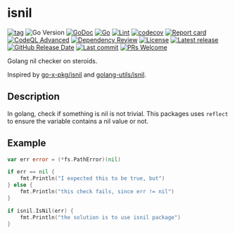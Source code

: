 # isnil

[![tag](https://img.shields.io/github/tag/peczenyj/isnil.svg)](https://github.com/peczenyj/isnil/releases)
![Go Version](https://img.shields.io/badge/Go-%3E%3D%201.23-%23007d9c)
[![GoDoc](https://pkg.go.dev/badge/github.com/peczenyj/isnil)](http://pkg.go.dev/github.com/peczenyj/isnil)
[![Go](https://github.com/peczenyj/isnil/actions/workflows/go.yml/badge.svg)](https://github.com/peczenyj/isnil/actions/workflows/go.yml)
[![Lint](https://github.com/peczenyj/isnil/actions/workflows/lint.yml/badge.svg)](https://github.com/peczenyj/isnil/actions/workflows/lint.yml)
[![codecov](https://codecov.io/gh/peczenyj/isnil/graph/badge.svg?token=9y6f3vGgpr)](https://codecov.io/gh/peczenyj/isnil)
[![Report card](https://goreportcard.com/badge/github.com/peczenyj/isnil)](https://goreportcard.com/report/github.com/peczenyj/isnil)
[![CodeQL Advanced](https://github.com/peczenyj/isnil/actions/workflows/codeql.yml/badge.svg)](https://github.com/peczenyj/isnil/actions/workflows/codeql.yml)
[![Dependency Review](https://github.com/peczenyj/isnil/actions/workflows/dependency-review.yml/badge.svg)](https://github.com/peczenyj/isnil/actions/workflows/dependency-review.yml)
[![License](https://img.shields.io/github/license/peczenyj/isnil)](./LICENSE)
[![Latest release](https://img.shields.io/github/release/peczenyj/isnil.svg)](https://github.com/peczenyj/isnil/releases/latest)
[![GitHub Release Date](https://img.shields.io/github/release-date/peczenyj/isnil.svg)](https://github.com/peczenyj/isnil/releases/latest)
[![Last commit](https://img.shields.io/github/last-commit/peczenyj/isnil.svg)](https://github.com/peczenyj/isnil/commit/HEAD)
[![PRs Welcome](https://img.shields.io/badge/PRs-welcome-brightgreen.svg)](https://github.com/peczenyj/isnil/blob/main/CONTRIBUTING.md#pull-request-process)

Golang nil checker on steroids.

Inspired by [go-x-pkg/isnil](https://github.com/go-x-pkg/isnil) and [golang-utils/isnil](https://pkg.go.dev/gitlab.com/golang-utils/isnil).

## Description

In golang, check if something is nil is not trivial. This packages uses `reflect` to ensure the variable contains a nil value or not.

## Example

```go
var err error = (*fs.PathError)(nil)

if err == nil {
    fmt.Println("I expected this to be true, but")
} else {
    fmt.Println("this check fails, since err != nil")
}

if isnil.IsNil(err) {
    fmt.Println("the solution is to use isnil package")
}
```
